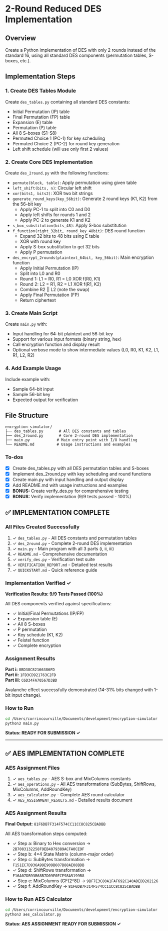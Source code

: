 <!-- 8b4b8743-18b4-474e-a0f9-f23b21eaea6b 4c506e23-357b-47dc-add3-bafc99460e55 -->
# 2-Round Reduced DES Implementation

## Overview

Create a Python implementation of DES with only 2 rounds instead of the standard 16, using all standard DES components (permutation tables, S-boxes, etc.).

## Implementation Steps

### 1. Create DES Tables Module

Create `des_tables.py` containing all standard DES constants:

- Initial Permutation (IP) table
- Final Permutation (FP) table
- Expansion (E) table
- Permutation (P) table
- All 8 S-boxes (S1-S8)
- Permuted Choice 1 (PC-1) for key scheduling
- Permuted Choice 2 (PC-2) for round key generation
- Left shift schedule (will use only first 2 values)

### 2. Create Core DES Implementation

Create `des_2round.py` with the following functions:

- `permute(block, table)`: Apply permutation using given table
- `left_shift(bits, n)`: Circular left shift
- `xor(bits1, bits2)`: XOR two bit strings
- `generate_round_keys(key_56bit)`: Generate 2 round keys (K1, K2) from the 56-bit key
  - Apply PC-1 to split into C0 and D0
  - Apply left shifts for rounds 1 and 2
  - Apply PC-2 to generate K1 and K2
- `s_box_substitution(bits_48)`: Apply S-box substitution
- `f_function(right_32bit, round_key_48bit)`: DES round function
  - Expand 32 bits to 48 bits using E table
  - XOR with round key
  - Apply S-box substitution to get 32 bits
  - Apply P permutation
- `des_encrypt_2rounds(plaintext_64bit, key_56bit)`: Main encryption function
  - Apply Initial Permutation (IP)
  - Split into L0 and R0
  - Round 1: L1 = R0, R1 = L0 XOR f(R0, K1)
  - Round 2: L2 = R1, R2 = L1 XOR f(R1, K2)
  - Combine R2 || L2 (note the swap)
  - Apply Final Permutation (FP)
  - Return ciphertext

### 3. Create Main Script

Create `main.py` with:

- Input handling for 64-bit plaintext and 56-bit key
- Support for various input formats (binary string, hex)
- Call encryption function and display result
- Optional verbose mode to show intermediate values (L0, R0, K1, K2, L1, R1, L2, R2)

### 4. Add Example Usage

Include example with:

- Sample 64-bit input
- Sample 56-bit key
- Expected output for verification

## File Structure

```
encryption-simulator/
├── des_tables.py       # All DES constants and tables
├── des_2round.py       # Core 2-round DES implementation
├── main.py            # Main entry point with I/O handling
└── README.md          # Usage instructions and examples
```

### To-dos

- [x] Create des_tables.py with all DES permutation tables and S-boxes
- [x] Implement des_2round.py with key scheduling and round functions
- [x] Create main.py with input handling and output display
- [x] Add README.md with usage instructions and examples
- [x] **BONUS:** Create verify_des.py for comprehensive testing
- [x] **BONUS:** Verify implementation (9/9 tests passed - 100%)

## ✅ IMPLEMENTATION COMPLETE

### All Files Created Successfully

1. ✓ `des_tables.py` - All DES constants and permutation tables
2. ✓ `des_2round.py` - Complete 2-round DES implementation
3. ✓ `main.py` - Main program with all 3 parts (i, ii, iii)
4. ✓ `README.md` - Comprehensive documentation
5. ✓ `verify_des.py` - Verification test suite
6. ✓ `VERIFICATION_REPORT.md` - Detailed test results
7. ✓ `QUICKSTART.md` - Quick reference guide

### Implementation Verified ✓

**Verification Results: 9/9 Tests Passed (100%)**

All DES components verified against specifications:
- ✓ Initial/Final Permutations (IP/FP)
- ✓ Expansion table (E)
- ✓ All 8 S-boxes
- ✓ P permutation
- ✓ Key schedule (K1, K2)
- ✓ Feistel function
- ✓ Complete encryption

### Assignment Results

**Part i:**   `8BD38C82166386FD`  
**Part ii:**  `1FD3CD921763C2FD`  
**Part iii:** `C6D34FA70567D3BD`

Avalanche effect successfully demonstrated (14-31% bits changed with 1-bit input change).

### How to Run

```bash
cd /Users/corrincourville/Documents/development/encryption-simulator
python3 main.py
```

**Status: READY FOR SUBMISSION ✓**

---

## ✅ AES IMPLEMENTATION COMPLETE

### AES Assignment Files

1. ✓ `aes_tables.py` - AES S-box and MixColumns constants
2. ✓ `aes_operations.py` - All AES transformations (SubBytes, ShiftRows, MixColumns, AddRoundKey)
3. ✓ `aes_calculator.py` - Complete AES round calculator
4. ✓ `AES_ASSIGNMENT_RESULTS.md` - Detailed results document

### AES Assignment Results

**Final Output:** `81F6DB7F314F574CC11CC8C825CBADBB`

All AES transformation steps computed:
- ✓ Step a: Binary to Hex conversion → `2B7083132258F9EB4079389ACFA0CE9F`
- ✓ Step b: 4×4 State Matrix (column-major order)
- ✓ Step c: SubBytes transformation → `F151EC7D936A99E909B607B88AE08BDB`
- ✓ Step d: ShiftRows transformation → `F16A07DB93B68B7D09E0ECE98A5199B8`
- ✓ Step e: MixColumns (GF(2^8)) → `9BF7E3C80A1FAF692C140ADEDD202126`
- ✓ Step f: AddRoundKey → `81F6DB7F314F574CC11CC8C825CBADBB`

### How to Run AES Calculator

```bash
cd /Users/corrincourville/Documents/development/encryption-simulator
python3 aes_calculator.py
```

**Status: AES ASSIGNMENT READY FOR SUBMISSION ✓**